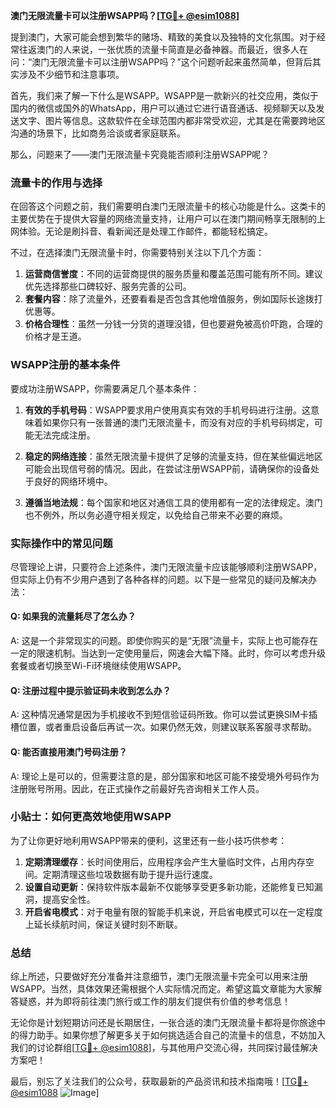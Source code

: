 **澳门无限流量卡可以注册WSAPP吗？[[TG💪+ @esim1088](https://t.me/s/esim1088)]**

提到澳门，大家可能会想到繁华的赌场、精致的美食以及独特的文化氛围。对于经常往返澳门的人来说，一张优质的流量卡简直是必备神器。而最近，很多人在问：“澳门无限流量卡可以注册WSAPP吗？”这个问题听起来虽然简单，但背后其实涉及不少细节和注意事项。

首先，我们来了解一下什么是WSAPP。WSAPP是一款新兴的社交应用，类似于国内的微信或国外的WhatsApp，用户可以通过它进行语音通话、视频聊天以及发送文字、图片等信息。这款软件在全球范围内都非常受欢迎，尤其是在需要跨地区沟通的场景下，比如商务洽谈或者家庭联系。

那么，问题来了——澳门无限流量卡究竟能否顺利注册WSAPP呢？

### 流量卡的作用与选择

在回答这个问题之前，我们需要明白澳门无限流量卡的核心功能是什么。这类卡的主要优势在于提供大容量的网络流量支持，让用户可以在澳门期间畅享无限制的上网体验。无论是刷抖音、看新闻还是处理工作邮件，都能轻松搞定。

不过，在选择澳门无限流量卡时，你需要特别关注以下几个方面：

1. **运营商信誉度**：不同的运营商提供的服务质量和覆盖范围可能有所不同。建议优先选择那些口碑较好、服务完善的公司。
2. **套餐内容**：除了流量外，还要看看是否包含其他增值服务，例如国际长途拨打优惠等。
3. **价格合理性**：虽然一分钱一分货的道理没错，但也要避免被高价吓跑，合理的价格才是王道。

### WSAPP注册的基本条件

要成功注册WSAPP，你需要满足几个基本条件：

1. **有效的手机号码**：WSAPP要求用户使用真实有效的手机号码进行注册。这意味着如果你只有一张普通的澳门无限流量卡，而没有对应的手机号码绑定，可能无法完成注册。
   
2. **稳定的网络连接**：虽然无限流量卡提供了足够的流量支持，但在某些偏远地区可能会出现信号弱的情况。因此，在尝试注册WSAPP前，请确保你的设备处于良好的网络环境中。

3. **遵循当地法规**：每个国家和地区对通信工具的使用都有一定的法律规定。澳门也不例外，所以务必遵守相关规定，以免给自己带来不必要的麻烦。

### 实际操作中的常见问题

尽管理论上讲，只要符合上述条件，澳门无限流量卡应该能够顺利注册WSAPP，但实际上仍有不少用户遇到了各种各样的问题。以下是一些常见的疑问及解决办法：

#### Q: 如果我的流量耗尽了怎么办？
A: 这是一个非常现实的问题。即使你购买的是“无限”流量卡，实际上也可能存在一定的限速机制。当达到一定使用量后，网速会大幅下降。此时，你可以考虑升级套餐或者切换至Wi-Fi环境继续使用WSAPP。

#### Q: 注册过程中提示验证码未收到怎么办？
A: 这种情况通常是因为手机接收不到短信验证码所致。你可以尝试更换SIM卡插槽位置，或者重启设备后再试一次。如果仍然无效，则建议联系客服寻求帮助。

#### Q: 能否直接用澳门号码注册？
A: 理论上是可以的，但需要注意的是，部分国家和地区可能不接受境外号码作为注册账号所用。因此，在正式操作之前最好先咨询相关工作人员。

### 小贴士：如何更高效地使用WSAPP

为了让你更好地利用WSAPP带来的便利，这里还有一些小技巧供参考：

1. **定期清理缓存**：长时间使用后，应用程序会产生大量临时文件，占用内存空间。定期清理这些垃圾数据有助于提升运行速度。
2. **设置自动更新**：保持软件版本最新不仅能够享受更多新功能，还能修复已知漏洞，提高安全性。
3. **开启省电模式**：对于电量有限的智能手机来说，开启省电模式可以在一定程度上延长续航时间，保证关键时刻不断联。

### 总结

综上所述，只要做好充分准备并注意细节，澳门无限流量卡完全可以用来注册WSAPP。当然，具体效果还需根据个人实际情况而定。希望这篇文章能为大家解答疑惑，并为即将前往澳门旅行或工作的朋友们提供有价值的参考信息！

无论你是计划短期访问还是长期居住，一张合适的澳门无限流量卡都将是你旅途中的得力助手。如果你想了解更多关于如何挑选适合自己的流量卡的信息，不妨加入我们的讨论群组[[TG💪+ @esim1088](https://t.me/s/esim1088)]，与其他用户交流心得，共同探讨最佳解决方案吧！

最后，别忘了关注我们的公众号，获取最新的产品资讯和技术指南哦！[[TG💪+ @esim1088](https://t.me/s/esim1088) ![Image](https://i.postimg.cc/4NQfJmqS/Snipaste-2025-05-13-00-14-12.png)]